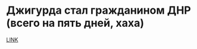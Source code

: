 # Джигурда стал гражданином ДНР (всего на пять дней, хаха)



[LINK](https://varlamov.ru/2273241.html)